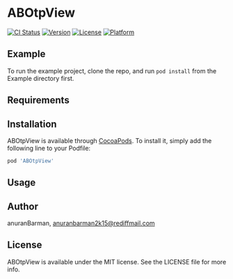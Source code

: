 # ABOtpView

[![CI Status](https://img.shields.io/travis/anuranBarman/ABOtpView.svg?style=flat)](https://travis-ci.org/anuranBarman/ABOtpView)
[![Version](https://img.shields.io/cocoapods/v/ABOtpView.svg?style=flat)](https://cocoapods.org/pods/ABOtpView)
[![License](https://img.shields.io/cocoapods/l/ABOtpView.svg?style=flat)](https://cocoapods.org/pods/ABOtpView)
[![Platform](https://img.shields.io/cocoapods/p/ABOtpView.svg?style=flat)](https://cocoapods.org/pods/ABOtpView)

## Example

To run the example project, clone the repo, and run `pod install` from the Example directory first.

## Requirements

## Installation

ABOtpView is available through [CocoaPods](https://cocoapods.org). To install
it, simply add the following line to your Podfile:

```ruby
pod 'ABOtpView'
```

## Usage


## Author

anuranBarman, anuranbarman2k15@rediffmail.com

## License

ABOtpView is available under the MIT license. See the LICENSE file for more info.
